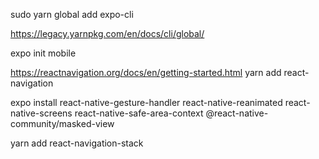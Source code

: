 sudo yarn global add expo-cli

https://legacy.yarnpkg.com/en/docs/cli/global/

expo init mobile


https://reactnavigation.org/docs/en/getting-started.html
yarn add react-navigation

expo install react-native-gesture-handler react-native-reanimated react-native-screens react-native-safe-area-context @react-native-community/masked-view

yarn add react-navigation-stack
